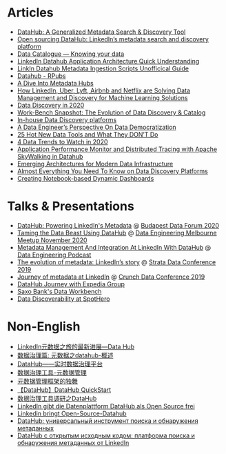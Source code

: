 # Articles
* [DataHub: A Generalized Metadata Search & Discovery Tool](https://engineering.linkedin.com/blog/2019/data-hub)
* [Open sourcing DataHub: LinkedIn’s metadata search and discovery platform](https://engineering.linkedin.com/blog/2020/open-sourcing-datahub--linkedins-metadata-search-and-discovery-p)
* [Data Catalogue — Knowing your data](https://medium.com/albert-franzi/data-catalogue-knowing-your-data-15f7d0724900)
* [LinkedIn Datahub Application Architecture Quick Understanding](https://medium.com/@liangjunjiang/linkedin-datahub-application-architecture-quick-understanding-a5b7868ee205)
* [LinkIn Datahub Metadata Ingestion Scripts Unofficical Guide](https://medium.com/@liangjunjiang/linkin-datahub-etl-unofficical-guide-7c3949483f8b)
* [Datahub - RPubs](https://rpubs.com/Priya_Shaji/dataHub)
* [A Dive Into Metadata Hubs](https://www.holistics.io/blog/a-dive-into-metadata-hubs/)
* [How LinkedIn, Uber, Lyft, Airbnb and Netflix are Solving Data Management and Discovery for Machine Learning Solutions](https://towardsdatascience.com/how-linkedin-uber-lyft-airbnb-and-netflix-are-solving-data-management-and-discovery-for-machine-9b79ee9184bb)
* [Data Discovery in 2020](https://medium.com/@torokyle/data-discovery-in-2020-3c907383caa0)
* [Work-Bench Snapshot: The Evolution of Data Discovery & Catalog](https://medium.com/work-bench/work-bench-snapshot-the-evolution-of-data-discovery-catalog-2f6c0425616b)
* [In-house Data Discovery platforms](https://datastrategy.substack.com/p/in-house-data-discovery-platforms)
* [A Data Engineer’s Perspective On Data Democratization](https://towardsdatascience.com/a-data-engineers-perspective-on-data-democratization-a8aed10f4253)
* [25 Hot New Data Tools and What They DON’T Do](https://blog.amplifypartners.com/25-hot-new-data-tools-and-what-they-dont-do/)
* [4 Data Trends to Watch in 2020](https://medium.com/memory-leak/4-data-trends-to-watch-in-2020-491707902c09)
* [Application Performance Monitor and Distributed Tracing with Apache SkyWalking in Datahub](https://medium.com/@liangjunjiang/application-performance-monitor-and-distributed-tracing-with-apache-skywalking-in-datahub-16bc65e6c670)
* [Emerging Architectures for Modern Data Infrastructure](https://a16z.com/2020/10/15/the-emerging-architectures-for-modern-data-infrastructure/)
* [Almost Everything You Need To Know on Data Discovery Platforms](https://eugeneyan.com/writing/data-discovery-platforms/)
* [Creating Notebook-based Dynamic Dashboards](https://towardsdatascience.com/creating-notebook-based-dynamic-dashboards-91f936adc6f3)

# Talks & Presentations
* [DataHub: Powering LinkedIn's Metadata](https://github.com/linkedin/datahub/blob/master/docs/demo/DataHub%20-%20Powering%20LinkedIn%E2%80%99s%20Metadata.pdf) @ [Budapest Data Forum 2020](https://budapestdata.hu/2020/en/)
* [Taming the Data Beast Using DataHub](https://github.com/linkedin/datahub/blob/master/docs/demo/Taming%20the%20Data%20Beast%20Using%20DataHub.pdf) @ [Data Engineering Melbourne Meetup November 2020](https://www.meetup.com/Data-Engineering-Melbourne/events/kgnvlrybcpbjc/)
* [Metadata Management And Integration At LinkedIn With DataHub](https://www.dataengineeringpodcast.com/datahub-metadata-management-episode-147/) @ [Data Engineering Podcast](https://www.dataengineeringpodcast.com)
* [The evolution of metadata: LinkedIn’s story](https://speakerdeck.com/shirshanka/the-evolution-of-metadata-linkedins-journey-strata-nyc-2019) @ [Strata Data Conference 2019](https://conferences.oreilly.com/strata/strata-ny-2019.html)
* [Journey of metadata at LinkedIn](https://www.youtube.com/watch?v=OB-O0Y6OYDE) @ [Crunch Data Conference 2019](https://crunchconf.com/2019)
* [DataHub Journey with Expedia Group](https://www.youtube.com/watch?v=ajcRdB22s5o)
* [Saxo Bank's Data Workbench](https://www.slideshare.net/SheetalPratik/linkedinsaxobankdataworkbench)
* [Data Discoverability at SpotHero](https://www.slideshare.net/MaggieHays/data-discoverability-at-spothero)

# Non-English
* [LinkedIn元数据之旅的最新进展—Data Hub](https://blog.csdn.net/DataPipeline/article/details/100155781)
* [数据治理篇: 元数据之datahub-概述](https://www.jianshu.com/p/04630b0c63f7)
* [DataHub——实时数据治理平台](https://segmentfault.com/a/1190000022563622)
* [数据治理工具-元数据管理](https://blog.csdn.net/weixin_42526352/article/details/105371012)
* [元数据管理框架的独舞](https://mp.weixin.qq.com/s/J6xtX3js70brdN3c_7ZkNg)
* [【DataHub】DataHub QuickStart](https://www.jianshu.com/p/eb34e7088c77)
* [数据治理工具调研之DataHub](https://www.cnblogs.com/CodingJacob/p/di2jiang-gong-ju-diao-yan-zhidatahub.html)
* [LinkedIn gibt die Datenplattform DataHub als Open Source frei](https://www.heise.de/developer/meldung/LinkedIn-gibt-die-Datenplattform-DataHub-als-Open-Source-frei-4663773.html)
* [Linkedin bringt Open-Source-Datahub](https://www.itmagazine.ch/artikel/71532/Linkedin_bringt_Open-Source-Datahub.html)
* [DataHub: универсальный инструмент поиска и обнаружения метаданных](https://habr.com/ru/post/520930/)
* [DataHub с открытым исходным кодом: платформа поиска и обнаружения метаданных от LinkedIn](https://habr.com/ru/post/521536/)
